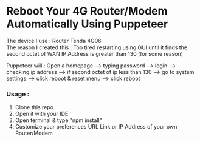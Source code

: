 # Reboot Your 4G Router/Modem Automatically Using Puppeteer

The device I use : Router Tenda 4G06<br/>
The reason I created this : Too tired restarting using GUI until it finds the second octet of WAN IP Address is greater than 130 (for some reason)<br/>

Puppeteer will : Open a homepage --> typing password --> login --> checking ip address --> if second octet of ip less than 130 --> go to system settings --> click reboot & reset menu --> click reboot

<h3>Usage : </h3>
<ol>
  <li>Clone this repo</li>
  <li>Open it with your IDE</li>
  <li>Open terminal & type "npm install"</li>
  <li>Customize your preferences URL Link or IP Address of your own Router/Modem</li>
</ol>
